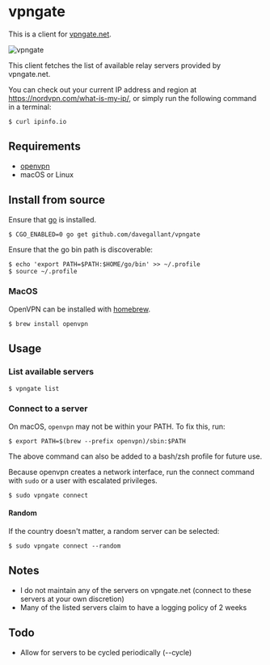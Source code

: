 # vpngate

This is a client for [vpngate.net](https://www.vpngate.net/).

![vpngate](https://user-images.githubusercontent.com/4519234/104145615-b6f9f880-5395-11eb-812c-c6597a7aed0f.gif)

This client fetches the list of available relay servers provided by vpngate.net.

You can check out your current IP address and region at https://nordvpn.com/what-is-my-ip/, or simply run the following command in a terminal:

```console
$ curl ipinfo.io
```

## Requirements

- [openvpn](https://github.com/OpenVPN/openvpn)
- macOS or Linux

## Install from source

Ensure that [go](https://golang.org/doc/install) is installed.

```console
$ CGO_ENABLED=0 go get github.com/davegallant/vpngate
```

Ensure that the go bin path is discoverable:

```console
$ echo 'export PATH=$PATH:$HOME/go/bin' >> ~/.profile
$ source ~/.profile
```

### MacOS

OpenVPN can be installed with [homebrew](https://brew.sh/).

```console
$ brew install openvpn
```

## Usage

### List available servers

```console
$ vpngate list
```

### Connect to a server

On macOS, `openvpn` may not be within your PATH. To fix this, run:

```console
$ export PATH=$(brew --prefix openvpn)/sbin:$PATH
```

The above command can also be added to a bash/zsh profile for future use.

Because openvpn creates a network interface, run the connect command with `sudo` or a user with escalated privileges.

```console
$ sudo vpngate connect
```

#### Random

If the country doesn't matter, a random server can be selected:

```console
$ sudo vpngate connect --random
```

## Notes

- I do not maintain any of the servers on vpngate.net (connect to these servers at your own discretion)
- Many of the listed servers claim to have a logging policy of 2 weeks


## Todo

- Allow for servers to be cycled periodically (--cycle)
